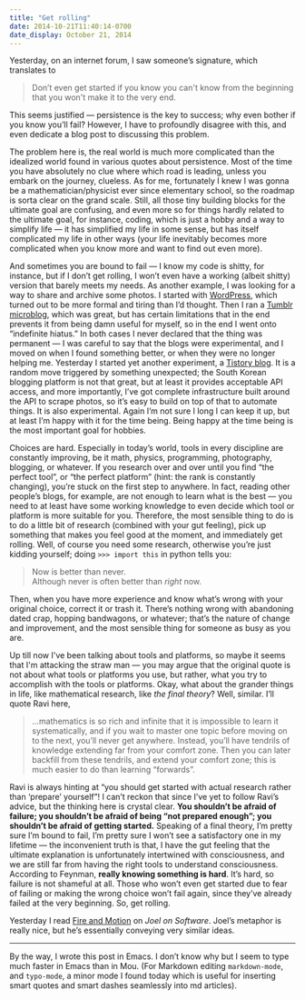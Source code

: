 ```yaml
---
title: "Get rolling"
date: 2014-10-21T11:40:14-0700
date_display: October 21, 2014
---
```


Yesterday, on an internet forum, I saw someone’s signature, which translates to

> Don’t even get started if you know you can't know from the beginning that you won't make it to the very end.

This seems justified — persistence is the key to success; why even bother if you know you’ll fail? However, I have to profoundly disagree with this, and even dedicate a blog post to discussing this problem.

The problem here is, the real world is much more complicated than the idealized world found in various quotes about persistence. Most of the time you have absolutely no clue where which road is leading, unless you embark on the journey, clueless. As for me, fortunately I knew I was gonna be a mathematician/physicist ever since elementary school, so the roadmap is sorta clear on the grand scale. Still, all those tiny building blocks for the ultimate goal are confusing, and even more so for things hardly related to the ultimate goal, for instance, coding, which is just a hobby and a way to simplify life — it has simplified my life in some sense, but has itself complicated my life in other ways (your life inevitably becomes more complicated when you know more and want to find out even more).

And sometimes you are bound to fail — I know my code is shitty, for instance, but if I don’t get rolling, I won’t even have a working (albeit shitty) version that barely meets my needs. As another example, I was looking for a way to share and archive some photos. I started with [WordPress](http://apinkarchive.wordpress.com/), which turned out to be more formal and tiring than I’d thought. Then I ran a [Tumblr microblog](http://chorongmemories.tumblr.com/), which was great, but has certain limitations that in the end prevents it from being damn useful for myself, so in the end I went onto “indefinite hiatus.” In both cases I never declared that the thing was permanent — I was careful to say that the blogs were experimental, and I moved on when I found something better, or when they were no longer helping me. Yesterday I started yet another experiment, a [Tistory blog](http://apinkpcr.tistory.com). It is a random move triggered by something unexpected; the South Korean blogging platform is not that great, but at least it provides acceptable API access, and more importantly, I’ve got complete infrastructure built around the API to scrape photos, so it’s easy to build on top of that to automate things. It is also experimental. Again I’m not sure I long I can keep it up, but at least I’m happy with it for the time being. Being happy at the time being is the most important goal for hobbies.

Choices are hard. Especially in today’s world, tools in every discipline are constantly improving, be it math, physics, programming, photography, blogging, or whatever. If you research over and over until you find “the perfect tool”, or “the perfect platform” (hint: the rank is constantly changing), you’re stuck on the first step to anywhere. In fact, reading other people’s blogs, for example, are not enough to learn what is the best — you need to at least have some working knowledge to even decide which tool or platform is more suitable for you. Therefore, the most sensible thing to do is to do a little bit of research (combined with your gut feeling), pick up something that makes you feel good at the moment, and immediately get rolling. Well, of course you need some research, otherwise you’re just kidding yourself; doing `>>> import this` in python tells you:

> Now is better than never.<br>
> Although never is often better than *right* now.

Then, when you have more experience and know what’s wrong with your original choice, correct it or trash it. There’s nothing wrong with abandoning dated crap, hopping bandwagons, or whatever; that’s the nature of change and improvement, and the most sensible thing for someone as busy as you are.

Up till now I've been talking about tools and platforms, so maybe it seems that I'm attacking the straw man — you may argue that the original quote is not about what tools or platforms you use, but rather, what you try to accomplish with the tools or platforms. Okay, what about the grander things in life, like mathematical research, like *the final theory*? Well, similar. I’ll quote Ravi here,

> …mathematics is so rich and infinite that it is impossible to learn it systematically, and if you wait to master one topic before moving on to the next, you’ll never get anywhere. Instead, you’ll have tendrils of knowledge extending far from your comfort zone. Then you can later backfill from these tendrils, and extend your comfort zone; this is much easier to do than learning “forwards”.

Ravi is always hinting at “you should get started with actual research rather than ‘prepare’ yourself”! I can’t reckon that since I’ve yet to follow Ravi’s advice, but the thinking here is crystal clear. **You shouldn’t be afraid of failure; you shouldn’t be afraid of being “not prepared enough”; you shouldn’t be afraid of getting started.** Speaking of a final theory, I’m pretty sure I’m bound to fail, I’m pretty sure I won’t see a satisfactory one in my lifetime — the inconvenient truth is that, I have the gut feeling that the ultimate explanation is unfortunately intertwined with consciousness, and we are still far from having the right tools to understand consciousness. According to Feynman, **really knowing something is hard**. It’s hard, so failure is not shameful at all. Those who won’t even get started due to fear of failing or making the wrong choice won’t fail again, since they’ve already failed at the very beginning. So, get rolling.

Yesterday I read [Fire and Motion](http://www.joelonsoftware.com/articles/fog0000000339.html) on *Joel on Software*. Joel’s metaphor is really nice, but he’s essentially conveying very similar ideas.

-------------------------------------------------------------------------------

By the way, I wrote this post in Emacs. I don’t know why but I seem to type much faster in Emacs than in Mou. (For Markdown editing `markdown-mode`, and `typo-mode`, a minor mode I found today which is useful for inserting smart quotes and smart dashes seamlessly into md articles).
